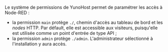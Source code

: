 Le système de permissions de YunoHost permet de paramétrer les accès à Node-RED :
* la permission `main` protège `./`, chemin d'accès au tableau de bord et les *nodes* HTTP.
Par défault, elle est accessible aux visiteurs, puisqu'elle est utilisée comme un point d'entrée de type API ;
* la permission `admin` protège `./admin`. L'administrateur sélectionné à l'installation y aura accès.
